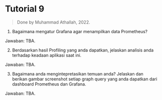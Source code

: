 # Tutorial 9

> Done by Muhammad Athallah, 2022.

1. Bagaimana mengatur Grafana agar menampilkan data Prometheus?

Jawaban: TBA.

2. Berdasarkan hasil Profiling yang anda dapatkan, jelaskan analisis anda terhadap keadaan aplikasi saat ini.

Jawaban: TBA.

3. Bagaimana anda mengintepretasikan temuan anda? Jelaskan dan berikan gambar screenshot setiap graph query yang anda dapatkan dari dashboard Prometheus dan Grafana.

Jawaban: TBA.
